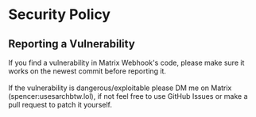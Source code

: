 # Security Policy

## Reporting a Vulnerability

If you find a vulnerability in Matrix Webhook's code, please make sure it works on the newest commit before reporting it.<br/><br/>
If the vulnerability is dangerous/exploitable please DM me on Matrix (spencer:usesarchbtw.lol), if not feel free to use GitHub Issues or make a pull request to patch it yourself.